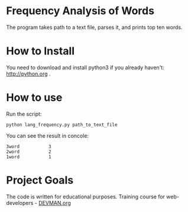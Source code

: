 # Frequency Analysis of Words

The program takes path to a text file, parses it, and prints top ten words.

# How to Install

You need to download and install python3 if you already haven't: http://python.org .

# How to use

Run the script:
```
python lang_frequency.py path_to_text_file
```

You can see the result in concole:
```
3word     	    3
2word     	    2
1word     	    1
```

# Project Goals

The code is written for educational purposes. Training course for web-developers - [DEVMAN.org](https://devman.org)
